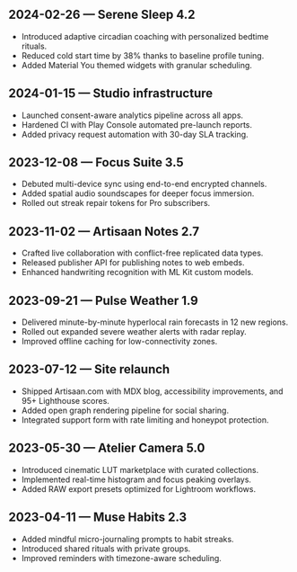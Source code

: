 ## 2024-02-26 — Serene Sleep 4.2
- Introduced adaptive circadian coaching with personalized bedtime rituals.
- Reduced cold start time by 38% thanks to baseline profile tuning.
- Added Material You themed widgets with granular scheduling.

## 2024-01-15 — Studio infrastructure
- Launched consent-aware analytics pipeline across all apps.
- Hardened CI with Play Console automated pre-launch reports.
- Added privacy request automation with 30-day SLA tracking.

## 2023-12-08 — Focus Suite 3.5
- Debuted multi-device sync using end-to-end encrypted channels.
- Added spatial audio soundscapes for deeper focus immersion.
- Rolled out streak repair tokens for Pro subscribers.

## 2023-11-02 — Artisaan Notes 2.7
- Crafted live collaboration with conflict-free replicated data types.
- Released publisher API for publishing notes to web embeds.
- Enhanced handwriting recognition with ML Kit custom models.

## 2023-09-21 — Pulse Weather 1.9
- Delivered minute-by-minute hyperlocal rain forecasts in 12 new regions.
- Rolled out expanded severe weather alerts with radar replay.
- Improved offline caching for low-connectivity zones.

## 2023-07-12 — Site relaunch
- Shipped Artisaan.com with MDX blog, accessibility improvements, and 95+ Lighthouse scores.
- Added open graph rendering pipeline for social sharing.
- Integrated support form with rate limiting and honeypot protection.

## 2023-05-30 — Atelier Camera 5.0
- Introduced cinematic LUT marketplace with curated collections.
- Implemented real-time histogram and focus peaking overlays.
- Added RAW export presets optimized for Lightroom workflows.

## 2023-04-11 — Muse Habits 2.3
- Added mindful micro-journaling prompts to habit streaks.
- Introduced shared rituals with private groups.
- Improved reminders with timezone-aware scheduling.
